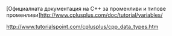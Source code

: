 [Официалната документация на C++ за променливи и типове променливи]http://www.cplusplus.com/doc/tutorial/variables/

http://www.tutorialspoint.com/cplusplus/cpp_data_types.htm
